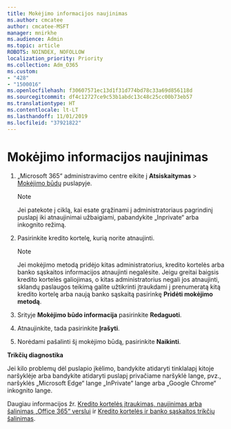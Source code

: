 ```yaml
---
title: Mokėjimo informacijos naujinimas
ms.author: cmcatee
author: cmcatee-MSFT
manager: mnirkhe
ms.audience: Admin
ms.topic: article
ROBOTS: NOINDEX, NOFOLLOW
localization_priority: Priority
ms.collection: Adm_O365
ms.custom:
- "428"
- "1500016"
ms.openlocfilehash: f30607571ec13d1f31d774bd78c33a69d856118d
ms.sourcegitcommit: df4c12727ce9c53b1abdc13c48c25cc00b73eb57
ms.translationtype: HT
ms.contentlocale: lt-LT
ms.lasthandoff: 11/01/2019
ms.locfileid: "37921822"
---
```

# <a name="update-payment-details"></a>Mokėjimo informacijos naujinimas

1. „Microsoft 365“ administravimo centre eikite į **Atsiskaitymas** \> [Mokėjimo būdų](https://go.microsoft.com/fwlink/p/?linkid=2018806) puslapyje.

    > [!NOTE]
    > Jei patekote į ciklą, kai esate grąžinami į administratoriaus pagrindinį puslapį iki atnaujinimai užbaigiami, pabandykite „Inprivate“ arba inkognito režimą.
  
2. Pasirinkite kredito kortelę, kurią norite atnaujinti.

    > [!NOTE]
    > Jei mokėjimo metodą pridėjo kitas administratorius, kredito kortelės arba banko sąskaitos informacijos atnaujinti negalėsite. Jeigu greitai baigsis kredito kortelės galiojimas, o kitas administratorius negali jos atnaujinti, sklandų paslaugos teikimą galite užtikrinti įtraukdami į prenumeratą kitą kredito kortelę arba naują banko sąskaitą pasirinkę **Pridėti mokėjimo metodą**.
  
3. Srityje **Mokėjimo būdo informacija** pasirinkite **Redaguoti**.

4. Atnaujinkite, tada pasirinkite **Įrašyti**.

5. Norėdami pašalinti šį mokėjimo būdą, pasirinkite **Naikinti**.

**Trikčių diagnostika**

Jei kilo problemų dėl puslapio įkėlimo, bandykite atidaryti tinklalapį kitoje naršyklėje arba bandykite atidaryti puslapį privačiame naršyklė lange, pvz., naršyklės „Microsoft Edge“ lange „InPrivate“ lange arba „Google Chrome“ inkognito lange. 

Daugiau informacijos žr. [Kredito kortelės įtraukimas, naujinimas arba šalinimas „Office 365“ verslui](https://docs.microsoft.com/office365/admin/subscriptions-and-billing/add-update-or-remove-credit-card-or-bank-account) ir [Kredito kortelės ir banko sąskaitos trikčių šalinimas](https://docs.microsoft.com/office365/admin/subscriptions-and-billing/add-update-or-remove-credit-card-or-bank-account#troubleshooting-credit-cards-and-bank-accounts).